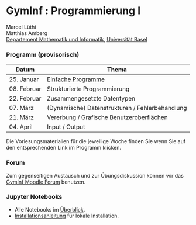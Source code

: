 # GymInf : Programmierung I

Marcel Lüthi <br/>
Matthias Amberg <br/>
[Departement Mathematik und Informatik](https://dmi.unibas.ch), [Universität Basel](https://unibas.ch)


### Programm (provisorisch)

| Datum             | Thema | 
|-------------------|--------|
| 25. Januar       | [Einfache Programme](block1/index.md) |
| 08. Februar       | Strukturierte Programmierung |
| 22. Februar      | Zusammengesetzte Datentypen |
| 07. März         | (Dynamische) Datenstrukturen / Fehlerbehandlung |
| 21. März         | Vererbung / Grafische Benutzeroberflächen |
| 04. April        | Input / Output |

Die Vorlesungsmaterialien für die jeweilige Woche finden Sie wenn Sie auf den entsprechenden Link im 
Programm klicken. 

### Forum

Zum gegenseitigen Austausch und zur Übungsdiskussion können wir das [GymInf Moodle Forum](https://moodle.unifr.ch/enrol/index.php?id=224545) benutzen. 

### Jupyter Notebooks

* Alle Notebooks im [Überblick](https://nbviewer.jupyter.org/github/unibas-marcelluethi/gyminf-programmieren/tree/master/notebooks/).
* [Installationsanleitung](jupyter-installation) für lokale Installation.